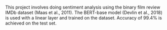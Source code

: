 This project involves doing sentiment analysis using the binary film review IMDb dataset (Maas et al., 2011).
The BERT-base model (Devlin et al., 2018) is used with a linear layer and trained on the dataset.
Accuracy of 99.4% is achieved on the test set.
